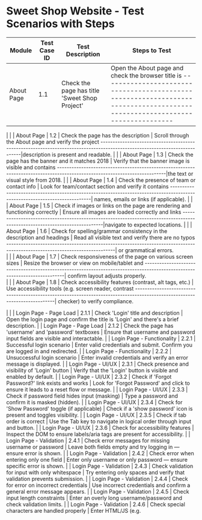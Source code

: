 # Sweet Shop Website - Test Scenarios with Steps

| Module                     | Test Case ID | Test Description                                                             | Steps to Test                                                                                |
| -------------------------- | ------------ | ---------------------------------------------------------------------------- | -------------------------------------------------------------------------------------------- |
| About Page                 | 1.1          | Check the page has title 'Sweet Shop Project'                                | Open the About page and check the browser title is   ---------------------------------------------------------------------------------------------------------------------------|'Sweet Shop Project'. 
|
|
| About Page                 | 1.2          | Check the page has the description                                           | Scroll through the About page and verify the project ---------------------------------------------------------------------------------------------------------------------------|description is present and readable. 
|
|
| About Page                 | 1.3          | Check the page has the banner and it matches 2018                            | Verify that the banner image is visible and contains ---------------------------------------------------------------------------------------------------------------------------|the text or visual style from 2018.
|
|
| About Page                 | 1.4          | Check the presence of team or contact info                                   | Look for team/contact section and verify it contains ---------------------------------------------------------------------------------------------------------------------------| names, emails or links (if applicable). 
|
|
| About Page                 | 1.5          | Check if images or links on the page are rendering and functioning correctly | Ensure all images are loaded correctly and links ---------------------------------------------------------------------------------------------------------------------------|navigate to expected locations. 
|
|
| About Page                 | 1.6          | Check for spelling/grammar consistency in the description and headings       | Read all visible text and verify there are no typos ---------------------------------------------------------------------------------------------------------------------------| or grammatical errors.  
|
|
| About Page                 | 1.7          | Check responsiveness of the page on various screen sizes                     | Resize the browser or view on mobile/tablet and ---------------------------------------------------------------------------------------------------------------------------| confirm layout adjusts properly.  
|
|
| About Page                 | 1.8          | Check accessibility features (contrast, alt tags, etc.)                      | Use accessibility tools (e.g. screen reader, contrast ---------------------------------------------------------------------------------------------------------------------------| checker) to verify compliance.    

|     |
| Login Page - Page Load     | 2.1.1        | Check 'Login' title and description                                          | Open the login page and confirm the title is 'Login' and there's a brief description.        |
| Login Page - Page Load     | 2.1.2        | Check the page has 'username' and 'password' textboxes                       | Ensure that username and password input fields are visible and interactable.                 |
| Login Page - Functionality | 2.2.1        | Successful login scenario                                                    | Enter valid credentials and submit. Confirm you are logged in and redirected.                |
| Login Page - Functionality | 2.2.2        | Unsuccessful login scenario                                                  | Enter invalid credentials and verify an error message is displayed.                          |
| Login Page - UI/UX         | 2.3.1        | Check presence and visibility of 'Login' button                              | Verify that the 'Login' button is visible and enabled by default.                            |
| Login Page - UI/UX         | 2.3.2        | Check if 'Forgot Password?' link exists and works                            | Look for 'Forgot Password' and click to ensure it leads to a reset flow or message.          |
| Login Page - UI/UX         | 2.3.3        | Check if password field hides input (masking)                                | Type a password and confirm it is masked (hidden).                                           |
| Login Page - UI/UX         | 2.3.4        | Check for 'Show Password' toggle (if applicable)                             | Check if a 'show password' icon is present and toggles visibility.                           |
| Login Page - UI/UX         | 2.3.5        | Check if tab order is correct                                                | Use the Tab key to navigate in logical order through input and button.                       |
| Login Page - UI/UX         | 2.3.6        | Check for accessibility features                                             | Inspect the DOM to ensure labels/aria tags are present for accessibility.                    |
| Login Page - Validation    | 2.4.1        | Check error messages for missing username or password                        | Leave both fields empty and try logging in — ensure error is shown.                          |
| Login Page - Validation    | 2.4.2        | Check error when entering only one field                                     | Enter only username or only password — ensure specific error is shown.                       |
| Login Page - Validation    | 2.4.3        | Check validation for input with only whitespace                              | Try entering only spaces and verify that validation prevents submission.                     |
| Login Page - Validation    | 2.4.4        | Check for error on incorrect credentials                                     | Use incorrect credentials and confirm a general error message appears.                       |
| Login Page - Validation    | 2.4.5        | Check input length constraints                                               | Enter an overly long username/password and check validation limits.                          |
| Login Page - Validation    | 2.4.6        | Check special characters are handled properly                                | Enter HTML/JS (e.g. <script>) and ensure it's not executed.                                  |
| Login Page - Validation    | 2.4.7        | Check SQL injection is blocked                                               | Try common SQL injection strings and verify they’re blocked or neutralized.                  |
| Login Page - Post Login    | 2.5.1        | Check user is redirected after successful login                              | Login successfully and confirm redirection to dashboard/homepage.                            |
| Login Page - Post Login    | 2.5.2        | Check a session token/cookie is created                                      | Check developer tools → Application → Cookies to verify a session is stored.                 |
| Login Page - Post Login    | 2.5.3        | Check for proper UI feedback                                                 | Look for greeting or UI update indicating successful login.                                  |
| Login Page - Post Login    | 2.5.4        | Check 'Back' button behavior after login                                     | After login, press the Back button and verify you're not returned to the login page.         |
| Login Page - Security      | 2.6.1        | Check if login page uses HTTPS                                               | Look at the URL — confirm it's https:// not http://                                          |
| Login Page - Security      | 2.6.2        | Check brute-force prevention mechanisms                                      | Attempt multiple failed logins — check for rate-limiting or CAPTCHA.                         |
| Login Page - Security      | 2.6.3        | Check for generic error messages                                             | Confirm errors don’t reveal if username or password is incorrect.                            |
| Login Page - Security      | 2.6.4        | Check session timeout behavior                                               | Remain idle after login and check if auto-logout occurs after timeout.                       |
| Login Page - Security      | 2.6.5        | Check CSRF protection                                                        | Use dev tools to look for CSRF tokens on form submit (or confirm behavior).                  |
| Login Page - Security      | 2.6.6        | Check credentials are not stored in localStorage or exposed in JS            | Inspect localStorage/sessionStorage — ensure no passwords or sensitive data stored.          |
